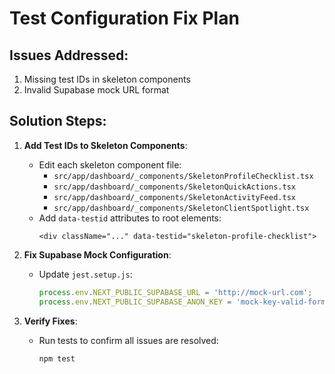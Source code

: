 # Test Configuration Fix Plan

## Issues Addressed:
1. Missing test IDs in skeleton components
2. Invalid Supabase mock URL format

## Solution Steps:

1. **Add Test IDs to Skeleton Components**:
   - Edit each skeleton component file:
     - `src/app/dashboard/_components/SkeletonProfileChecklist.tsx`
     - `src/app/dashboard/_components/SkeletonQuickActions.tsx`
     - `src/app/dashboard/_components/SkeletonActivityFeed.tsx`
     - `src/app/dashboard/_components/SkeletonClientSpotlight.tsx`
   - Add `data-testid` attributes to root elements:
     ```tsx
     <div className="..." data-testid="skeleton-profile-checklist">
     ```

2. **Fix Supabase Mock Configuration**:
   - Update `jest.setup.js`:
     ```javascript
     process.env.NEXT_PUBLIC_SUPABASE_URL = 'http://mock-url.com';
     process.env.NEXT_PUBLIC_SUPABASE_ANON_KEY = 'mock-key-valid-format';
     ```

3. **Verify Fixes**:
   - Run tests to confirm all issues are resolved:
     ```bash
     npm test